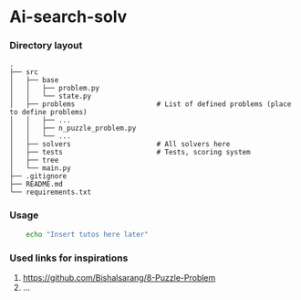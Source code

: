 # Ai-search-solv

### Directory layout

    .
    ├── src
    │   ├── base
    │   │   ├── problem.py
    │   │   └── state.py
    │   ├── problems                    # List of defined problems (place to define problems)
    │   │   ├── ...
    │   │   ├── n_puzzle_problem.py
    │   │   └── ...
    │   ├── solvers                     # All solvers here
    │   ├── tests                       # Tests, scoring system
    │   ├── tree
    │   └── main.py
    ├── .gitignore
    ├── README.md
    └── requirements.txt

### Usage
```bash
    echo "Insert tutos here later"
```

### Used links for inspirations

1. https://github.com/Bishalsarang/8-Puzzle-Problem
1. ...